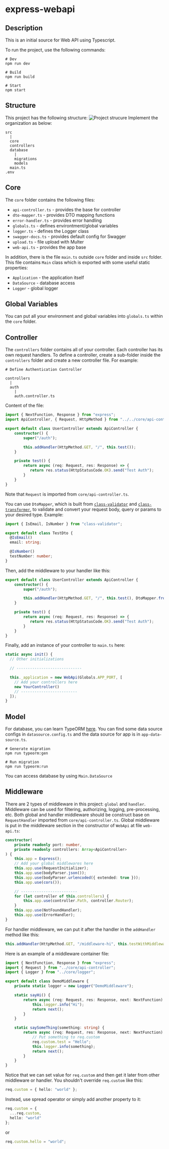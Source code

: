 # express-webapi
## Description
This is an initial source for Web API using Typescript.

To run the project, use the following commands:
```shell
# Dev
npm run dev

# Build
npm run build

# Start
npm start
```
## Structure
This project has the following structure:
![Project strucure](./docs/images/express-webapi-diagram.drawio.png)
Implement the organization as below:
```
src
  |
  core
  controllers
  database
    |
    migrations
    models
  main.ts
.env
```
## Core
The `core` folder contains the following files:
- `api-controller.ts` - provides the base for controller
- `dto-mapper.ts` - provides DTO mapping functions
- `error-handler.ts` - provides error handling
- `globals.ts` - defines environtment/global variables
- `logger.ts` - defines the Logger class
- `swagger-docs.ts` - provides default config for Swagger
- `upload.ts` - file upload with Multer
- `web-api.ts` - provides the app base

In addition, there is the file `main.ts` outside `core` folder and inside `src` folder. This file contains `Main` class which is exported with some useful static properties:
- `Application` - the application itself
- `DataSource` - database access
- `Logger` - global logger
## Global Variables
You can put all your environment and global variables into `globals.ts` within the `core` folder. 
## Controller
The `controllers` folder contains all of your controller. Each controller has its own request handlers. To define a controller, create a sub-folder inside the `controllers` folder and create a new controller file. For example:
```
# Define Authentication Controller

controllers
  |
  auth
    |
    auth.controller.ts
```
Content of the file:
```typescript
import { NextFunction, Response } from "express";
import ApiController, { Request, HttpMethod } from "../../core/api-controller";

export default class UserController extends ApiController {
    constructor() {
        super("/auth");

        this.addHandler(HttpMethod.GET, "/", this.test());
    }

    private test() {
        return async (req: Request, res: Response) => {
           return res.status(HttpStatusCode.OK).send("Test Auth");
        }
    }
}
```
Note that `Request` is imported from `core/api-controller.ts`.

You can use `DtoMapper`, which is built from [`class-validator`](https://www.npmjs.com/package/class-validator) and [`class-transformer`](https://www.npmjs.com/package/class-transformer), to validate and convert your request body, query or params to your desired type. Example:
```typescript
import { IsEmail, IsNumber } from "class-validator";

export default class TestDto {
  @IsEmail()
  email: string;

  @IsNumber()
  testNumber: number;
}
```
Then, add the middleware to your handler like this:
```typescript
export default class UserController extends ApiController {
    constructor() {
        super("/auth");

        this.addHandler(HttpMethod.GET, "/", this.test(), DtoMapper.fromBody(TestDto));
    }

    private test() {
        return async (req: Request, res: Response) => {
           return res.status(HttpStatusCode.OK).send("Test Auth");
        }
    }
}
```
Finally, add an instance of your controller to `main.ts` here:
```typescript
static async init() {
  // Other initializations

  // -----------------------------

  this._application = new WebApi(Globals.APP_PORT, [
    // Add your controllers here
    new YourController()
    // -------------------------
  ]);
}
```
## Model
For database, you can learn TypeORM [here](https://typeorm.io/). You can find some data source configs in `datasource.config.ts` and the data source for app is in `app-data-source.ts`.
```shell
# Generate migration
npm run typeorm:gen

# Run migration
npm run typeorm:run
```
You can access database by using `Main.DataSource`
## Middleware
There are 2 types of middleware in this project: `global` and `handler`. Middleware can be used for filtering, authorizing, logging, pre-processing, etc. Both global and handler middleware should be construct base on `RequestHandler` imported from `core/api-controller.ts`. Global middleware is put in the middleware section in the constructor of `WebApi` at file `web-api.ts`:
```typescript
constructor(
	private readonly port: number,
	private readonly controllers: Array<ApiController>
) {
	this.app = Express();
	// Add your global middlewares here
	this.app.use(RequestInitializer);
	this.app.use(bodyParser.json());
	this.app.use(bodyParser.urlencoded({ extended: true }));
	this.app.use(cors());

	// -------------------------
	for (let controller of this.controllers) {
		this.app.use(controller.Path, controller.Router);
	}
	this.app.use(NotFoundHandler);
	this.app.use(ErrorHandler);
}
```
For handler middleware, we can put it after the handler in the `addHandler` method like this:
```typescript
this.addHandler(HttpMethod.GET, "/middleware-hi", this.testWithMiddleware, DemoMiddleware.sayHi());
```
Here is an example of a middleware container file:
```typescript
import { NextFunction, Response } from "express";
import { Request } from "../core/api-controller";
import { Logger } from "../core/logger";

export default class DemoMiddleware {
    private static logger = new Logger("DemoMiddleware");

    static sayHi() {
        return async (req: Request, res: Response, next: NextFunction) => {
            this.logger.info("Hi");
            return next();
        }
    }

    static saySomeThing(something: string) {
        return async (req: Request, res: Response, next: NextFunction) => {
            // Put something to req.custom
            req.custom.test = "Hello";
            this.logger.info(something);
            return next();
        }
    }
}
```
Notice that we can set value for `req.custom` and then get it later from other middleware or handler. You shouldn't override `req.custom` like this:
```typescript
req.custom = { hello: "world" };
```
Instead, use spread operator or simply add another property to it:
```typescript
req.custom = {
  ...req.custom,
  hello: "world"
};
```
or
```typescript
req.custom.hello = "world";
```